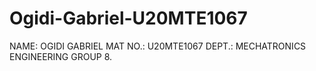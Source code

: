 # Ogidi-Gabriel-U20MTE1067
NAME: OGIDI GABRIEL 
MAT NO.: U20MTE1067
DEPT.: MECHATRONICS ENGINEERING 
GROUP 8.
